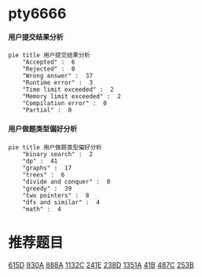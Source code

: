 # pty6666

<!-- tabs:start -->



#### **用户提交结果分析**

```mermaid
pie title 用户提交结果分析
    "Accepted" :  6
    "Rejected" :  0
    "Wrong answer" :  37
    "Runtime error" :  3
    "Time limit exceeded" :  2
    "Memory limit exceeded" :  2
    "Compilation error" :  0
    "Partial" :  0
```

#### **用户做题类型偏好分析**

```mermaid
pie title 用户做题类型偏好分析
    "binary search" :  2
    "dp" :  41
    "graphs" :  17
    "trees" :  6
    "divide and conquer" :  0
    "greedy" :  39
    "two pointers" :  8
    "dfs and similar" :  4
    "math" :  4
```



<!-- tabs:end -->
# 推荐题目
[615D](https://codeforces.com/contest/615/problem/D)
[930A](https://codeforces.com/contest/930/problem/A)
[888A](https://codeforces.com/contest/888/problem/A)
[1132C](https://codeforces.com/contest/1132/problem/C)
[241E](https://codeforces.com/contest/241/problem/E)
[238D](https://codeforces.com/contest/238/problem/D)
[1351A](https://codeforces.com/contest/1351/problem/A)
[41B](https://codeforces.com/contest/41/problem/B)
[487C](https://codeforces.com/contest/487/problem/C)
[253B](https://codeforces.com/contest/253/problem/B)
